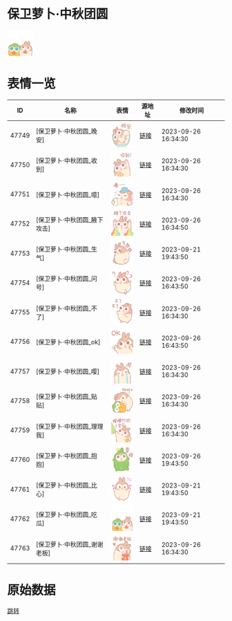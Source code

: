 # 保卫萝卜·中秋团圆

<img src="./cover.png" height="60" alt="cover" />

# 表情一览

|ID|名称|表情|源地址|修改时间|
|----|----|----|----|----|
|47749|[保卫萝卜·中秋团圆_晚安]|<img src="./pic/047749_%5B保卫萝卜·中秋团圆_晚安%5D.png" height="60" alt="晚安"/>|[链接](https://i0.hdslb.com/bfs/garb/f588ec9b5ecb880f11435febc3f1f3a47ed690ed.png)|2023-09-26 16:34:30|
|47750|[保卫萝卜·中秋团圆_收到]|<img src="./pic/047750_%5B保卫萝卜·中秋团圆_收到%5D.png" height="60" alt="收到"/>|[链接](https://i0.hdslb.com/bfs/garb/b9fc8616fc57641d54d0d54f00968dff16e253d6.png)|2023-09-26 16:34:30|
|47751|[保卫萝卜·中秋团圆_噫]|<img src="./pic/047751_%5B保卫萝卜·中秋团圆_噫%5D.png" height="60" alt="噫"/>|[链接](https://i0.hdslb.com/bfs/garb/ac7351eaae8ef1989cac63e21461c82a547ed3d8.png)|2023-09-26 16:34:30|
|47752|[保卫萝卜·中秋团圆_腋下攻击]|<img src="./pic/047752_%5B保卫萝卜·中秋团圆_腋下攻击%5D.png" height="60" alt="腋下攻击"/>|[链接](https://i0.hdslb.com/bfs/garb/e3b8e595c5bc5c1503952aefa9cabc1dc79b45ba.png)|2023-09-26 16:34:50|
|47753|[保卫萝卜·中秋团圆_生气]|<img src="./pic/047753_%5B保卫萝卜·中秋团圆_生气%5D.png" height="60" alt="生气"/>|[链接](https://i0.hdslb.com/bfs/garb/47e3d316a23548c044e7ad50a2b52abd7d96179a.png)|2023-09-21 19:43:50|
|47754|[保卫萝卜·中秋团圆_问号]|<img src="./pic/047754_%5B保卫萝卜·中秋团圆_问号%5D.png" height="60" alt="问号"/>|[链接](https://i0.hdslb.com/bfs/garb/85aa92d1cda7671b466f33dde8ccc388642fdcbb.png)|2023-09-26 16:43:50|
|47755|[保卫萝卜·中秋团圆_不了]|<img src="./pic/047755_%5B保卫萝卜·中秋团圆_不了%5D.png" height="60" alt="不了"/>|[链接](https://i0.hdslb.com/bfs/garb/612d235ad2d100fbc535f04f099408f07d3d768d.png)|2023-09-26 16:34:30|
|47756|[保卫萝卜·中秋团圆_ok]|<img src="./pic/047756_%5B保卫萝卜·中秋团圆_ok%5D.png" height="60" alt="ok"/>|[链接](https://i0.hdslb.com/bfs/garb/7151370170790a144debcc0f5961d227297fb846.png)|2023-09-26 16:43:50|
|47757|[保卫萝卜·中秋团圆_嘤]|<img src="./pic/047757_%5B保卫萝卜·中秋团圆_嘤%5D.png" height="60" alt="嘤"/>|[链接](https://i0.hdslb.com/bfs/garb/516e178dbba3850f620f4c5d5577c04b7ab12295.png)|2023-09-26 16:34:30|
|47758|[保卫萝卜·中秋团圆_贴贴]|<img src="./pic/047758_%5B保卫萝卜·中秋团圆_贴贴%5D.png" height="60" alt="贴贴"/>|[链接](https://i0.hdslb.com/bfs/garb/7207cd733ccbce25f6f8703bbe12e9a7cd92bcaf.png)|2023-09-26 16:34:30|
|47759|[保卫萝卜·中秋团圆_理理我]|<img src="./pic/047759_%5B保卫萝卜·中秋团圆_理理我%5D.png" height="60" alt="理理我"/>|[链接](https://i0.hdslb.com/bfs/garb/a413b74a28995bcb65eb854b71e2e859025ec93b.png)|2023-09-26 16:34:30|
|47760|[保卫萝卜·中秋团圆_抱抱]|<img src="./pic/047760_%5B保卫萝卜·中秋团圆_抱抱%5D.png" height="60" alt="抱抱"/>|[链接](https://i0.hdslb.com/bfs/garb/b3ae1d6f5aca8b3661e1a4ea113fffec2eeb04a4.png)|2023-09-26 19:43:50|
|47761|[保卫萝卜·中秋团圆_比心]|<img src="./pic/047761_%5B保卫萝卜·中秋团圆_比心%5D.png" height="60" alt="比心"/>|[链接](https://i0.hdslb.com/bfs/garb/13c26e99c52bdea2e6a0c435dbfe74c3dfecda54.png)|2023-09-21 19:43:50|
|47762|[保卫萝卜·中秋团圆_吃瓜]|<img src="./pic/047762_%5B保卫萝卜·中秋团圆_吃瓜%5D.png" height="60" alt="吃瓜"/>|[链接](https://i0.hdslb.com/bfs/garb/bf610287aec414357e9c0e92bf75794e70265232.png)|2023-09-21 19:43:50|
|47763|[保卫萝卜·中秋团圆_谢谢老板]|<img src="./pic/047763_%5B保卫萝卜·中秋团圆_谢谢老板%5D.png" height="60" alt="谢谢老板"/>|[链接](https://i0.hdslb.com/bfs/garb/9fa0b900b8b47fb07c864128b8dff3e54aed46e1.png)|2023-09-26 16:34:30|

# 原始数据

[跳转](./raw.json)

